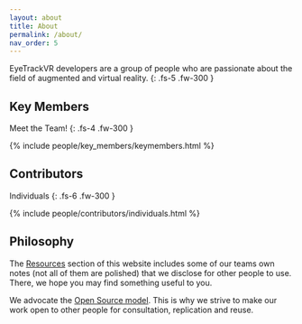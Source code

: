 ```yaml
---
layout: about
title: About
permalink: /about/
nav_order: 5
---
```


EyeTrackVR developers are a group of people who are passionate about the field of augmented and virtual reality.
{: .fs-5 .fw-300 }

## Key Members

Meet the Team!
{: .fs-4 .fw-300 }
<!-- To  include people in this list please edit the appropriate yaml file in the _data directory-->
{% include people/key_members/keymembers.html %}

<p style="page-break-after:always;"></p>

## Contributors

Individuals
{: .fs-6 .fw-300 }
<!-- To  include people in this list please edit the appropriate yaml file in the _data directory-->
{% include people/contributors/individuals.html %}

<p style="page-break-after:always;"></p>

## Philosophy

The [Resources](/EyeTrackVR/resources/) section of this website includes some of our teams own notes (not all of them are polished) that we disclose for other people to use.
There, we hope you may find something useful to you.

We advocate the [Open Source model](https://en.wikipedia.org/wiki/Open-source_model).
This is why we strive to make our work open to other people for consultation, replication and reuse.
